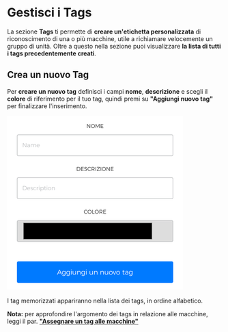 # Gestisci i Tags

La sezione **Tags** ti permette di **creare un'etichetta personalizzata** di riconoscimento di una o più macchine, utile a richiamare velocemente un gruppo di unità. Oltre a questo nella sezione puoi visualizzare **la lista di tutti i tags precedentemente creati**.

## Crea un nuovo Tag

Per **creare un nuovo tag** definisci i campi **nome**, **descrizione** e scegli il **colore** di riferimento per il tuo tag, quindi premi su **"Aggiungi nuovo tag"** per finalizzare l'inserimento. 

<kbd>![Crea Nuovo Tag](_images/tags-aggiungi.png)</kbd>

I tag memorizzati appariranno nella lista dei tags, in ordine alfabetico. 

**Nota:** per approfondire l'argomento dei tags in relazione alle macchine, leggi il par. [**"Assegnare un tag alle macchine"**](https://carimali.github.io/wiki/#/docs-it/machines?id=assegnare-un-tag-alle-macchine) 











